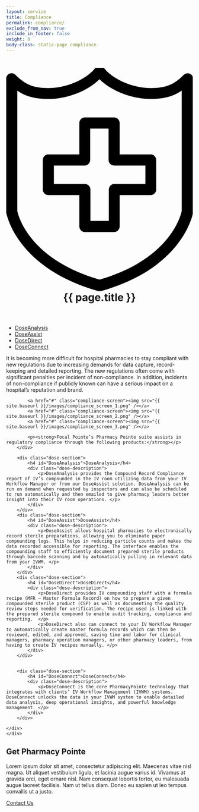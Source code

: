 ```yaml
---
layout: service
title: Compliance
permalink: compliance/
exclude_from_nav: true
include_in_footer: false
weight: 0
body-class: static-page compliance
---
```


<header class="page-header">
    <h1>
    	<svg version="1.1" id="Layer_1" xmlns="http://www.w3.org/2000/svg" xmlns:xlink="http://www.w3.org/1999/xlink" x="0px" y="0px"
	 viewBox="0 0 74 88.2" enable-background="new 0 0 74 88.2" xml:space="preserve">
		<path d="M37,88.3c-0.2,0-0.4,0-0.6-0.1C4.2,79.1,0.2,58.1,0,57.2c0-0.1,0-0.3,0-0.4V4.3c0-0.9,0.5-1.7,1.3-2
			c0.8-0.3,1.7-0.2,2.4,0.5c3.9,3.9,7.1,5.2,13,5.2c7.1,0,14.9-3.3,18.6-7.9c0.8-1,2.6-1,3.5,0c3.7,4.6,11.5,7.9,18.6,7.9
			c5.8,0,9.1-1.3,13-5.2c0.6-0.6,1.6-0.8,2.4-0.5c0.8,0.3,1.3,1.1,1.3,2v52.6c0,0.1,0,0.3,0,0.4c-0.2,0.9-4.1,21.8-36.4,30.9
			C37.4,88.2,37.2,88.3,37,88.3z M4.4,56.6c0.4,2,4.9,19.1,32.6,27.1c27.8-8,32.2-25.1,32.6-27.1V9c-3.5,2.4-7.2,3.3-12.3,3.3
			c-7.5,0-15.5-3.1-20.3-7.8c-4.8,4.7-12.8,7.8-20.3,7.8c-5.1,0-8.9-0.9-12.3-3.3V56.6z"/>
		<path d="M42.8,64.9H31.2c-1.2,0-2.2-1-2.2-2.2V50.3H16.7c-1.2,0-2.2-1-2.2-2.2V36.4c0-1.2,1-2.2,2.2-2.2H29V21.8
			c0-1.2,1-2.2,2.2-2.2h11.6c1.2,0,2.2,1,2.2,2.2v12.4h12.3c1.2,0,2.2,1,2.2,2.2v11.7c0,1.2-1,2.2-2.2,2.2H45v12.4
			C45,63.9,44,64.9,42.8,64.9z M33.4,60.5h7.3V48.1c0-1.2,1-2.2,2.2-2.2h12.3v-7.3H42.8c-1.2,0-2.2-1-2.2-2.2V24h-7.3v12.4
			c0,1.2-1,2.2-2.2,2.2H18.9v7.3h12.3c1.2,0,2.2,1,2.2,2.2V60.5z"/>
		</svg>
		{{ page.title }}</h1>
  </header>

<section class="main-content">

<div class="content">
	<div class="col-left">
	<div class="col-inner">
		<ul>
			<li><a href="#DoseAnalysis">DoseAnalysis</a></li>
			<li><a href="#DoseAssist">DoseAssist</a></li>
			<li><a href="#DoseDirect">DoseDirect</a></li>
			<li><a href="#DoseConnect">DoseConnect</a></li>
		</ul>
	</div>
	</div>
	<div class="col-main">
	<div class="col-inner">
		<div class="intro">
			<p>It is becoming more difficult for hospital pharmacies to stay compliant with new regulations due to increasing demands for data capture, record-keeping and detailed reporting. The new regulations often come with significant penalties per incident of non-compliance. In addition, incidents of non-compliance if publicly known can have a serious impact on a hospital’s reputation and brand.</p> 

			<a href="#" class="compliance-screen"><img src="{{ site.baseurl }}/images/compliance_screen_1.png" /></a>
			<a href="#" class="compliance-screen"><img src="{{ site.baseurl }}/images/compliance_screen_2.png" /></a>
			<a href="#" class="compliance-screen"><img src="{{ site.baseurl }}/images/compliance_screen_3.png" /></a>

			<p><strong>Focal Pointe’s Pharmacy Pointe suite assists in regulatory compliance through the following products:</strong></p> 
		</div> 
		
		<div class="dose-section">
			<h4 id="DoseAnalysis">DoseAnalysis</h4>
			<div class="dose-description">
				<p>DoseAnalysis provides the Compound Record Compliance report of IV’s compounded in the IV room utilizing data from your IV Workflow Manager or from our DoseAssist solution. DoseAnalysis can be run on demand when requested by inspectors and can also be scheduled to run automatically and then emailed to give pharmacy leaders better insight into their IV room operations. </p>
			</div>
		</div>
		<div class="dose-section">
			<h4 id="DoseAssist">DoseAssist</h4>
			<div class="dose-description">
				<p>DoseAssist allows hospital pharmacies to electronically record sterile preparations, allowing you to eliminate paper compounding logs. This helps in reducing particle counts and makes the data recorded accessible for reporting. The interface enables the compounding staff to efficiently document prepared sterile products through barcode scanning and by automatically pulling in relevant data from your IVWM. </p> 
			</div>
		</div>
		<div class="dose-section">
			<h4 id="DoseDirect">DoseDirect</h4>
			<div class="dose-description">
				<p>DoseDirect provides IV compounding staff with a formula recipe (MFR – Master Formula Record) on how to prepare a given compounded sterile product (CSP) as well as documenting the quality review steps needed for verification. The recipe used is linked with the prepared sterile compound to enable audit tracking, compliance and reporting.  </p>
				<p>DoseDirect also can connect to your IV Workflow Manager to automatically create master formula records which can then be reviewed, edited, and approved, saving time and labor for clinical managers, pharmacy operation managers, or other pharmacy leaders, from having to create IV recipes manually. </p>
			</div>
		</div>

		
		<div class="dose-section">
			<h4 id="DoseConnect">DoseConnect</h4>
			<div class="dose-description">
				<p>DoseConnect is the core PharmacyPointe technology that integrates with clients’ IV Workflow Management (IVWM) systems. DoseConnect unlocks the data in your IVWM system to enable detailed data analysis, deep operational insights, and powerful knowledge management. </p>
			</div>
		</div>

	</div>
	</div>
</div>
<div class="content-bottom">
	<div class="content">
		<h2>Get Pharmacy Pointe</h2>
		<p>Lorem ipsum dolor sit amet, consectetur adipiscing elit. Maecenas vitae nisl magna. Ut aliquet vestibulum ligula, et lacinia augue varius id. Vivamus at gravida orci, eget ornare nisl. Nam consequat lobortis tortor, eu malesuada augue laoreet facilisis. Nam ut tellus diam. Donec eu sapien ut leo tempus convallis ut a justo.</p>
		<a class="button" href="{{ site.baseurl }}/#contact-us">Contact Us</a>
	</div>
</div>
</section>
